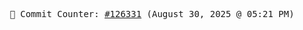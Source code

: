<p align="center">
    <samp>
        📮 Commit Counter: <a href="https://github.com/Javascript-void0/Javascript-void0/commits/main">#126331</a> (August 30, 2025 @ 05:21 PM)
    </samp>
</p>